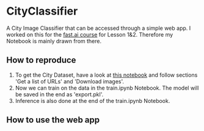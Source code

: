 # CityClassifier
A City Image Classifier that can be accessed through a simple web app.
I worked on this for the [fast.ai course](https://course.fast.ai/index.html) for Lesson 1&2.
Therefore my Notebook is mainly drawn from there.
## How to reproduce
1. To get the City Dataset, have a look at [this notebook](https://github.com/fastai/course-v3/blob/master/nbs/dl1/lesson2-download.ipynb) and follow sections 'Get a list of URLs' and 'Download images'.
2. Now we can train on the data in the train.ipynb Notebook. The model will be saved in the end as 'export.pkl'.
3. Inference is also done at the end of the train.ipynb Notebook.

## How to use the web app
